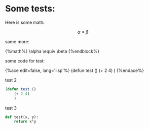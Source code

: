 Some tests:
===========

Here is some math:

$$\alpha \equiv \beta$$

some more:

{%math%} \alpha \equiv \beta {%endblock%}


some code for test:


{%ace edit=false, lang='lisp'%}
(defun test ()
	(+ 2 4)
	)
{%endace%}


test 2


```lisp
(defun test ()
	(+ 2 4)
	)
```

test 3

```python
def test(x, y):
	return x*y
```
